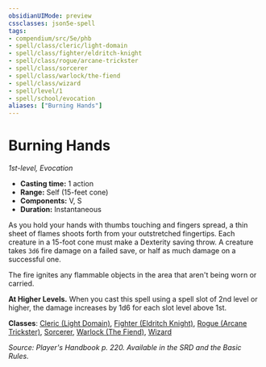 ```yaml
---
obsidianUIMode: preview
cssclasses: json5e-spell
tags:
- compendium/src/5e/phb
- spell/class/cleric/light-domain
- spell/class/fighter/eldritch-knight
- spell/class/rogue/arcane-trickster
- spell/class/sorcerer
- spell/class/warlock/the-fiend
- spell/class/wizard
- spell/level/1
- spell/school/evocation
aliases: ["Burning Hands"]
---
```

# Burning Hands
*1st-level, Evocation*  

- **Casting time:** 1 action
- **Range:** Self (15-feet cone)
- **Components:** V, S
- **Duration:** Instantaneous

As you hold your hands with thumbs touching and fingers spread, a thin sheet of flames shoots forth from your outstretched fingertips. Each creature in a 15-foot cone must make a Dexterity saving throw. A creature takes `3d6` fire damage on a failed save, or half as much damage on a successful one.

The fire ignites any flammable objects in the area that aren't being worn or carried.

**At Higher Levels.** When you cast this spell using a spell slot of 2nd level or higher, the damage increases by 1d6 for each slot level above 1st.

**Classes**: [Cleric (Light Domain)](compendium/classes/cleric-light-domain.md), [Fighter (Eldritch Knight)](compendium/classes/fighter-eldritch-knight.md), [Rogue (Arcane Trickster)](compendium/classes/rogue-arcane-trickster.md), [Sorcerer](compendium/classes/sorcerer.md), [Warlock (The Fiend)](compendium/classes/warlock-the-fiend.md), [Wizard](compendium/classes/wizard.md)

*Source: Player's Handbook p. 220. Available in the SRD and the Basic Rules.*